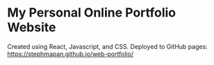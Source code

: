 # My Personal Online Portfolio Website

Created using React, Javascript, and CSS. 
Deployed to GitHub pages: https://stephmapan.github.io/web-portfolio/
